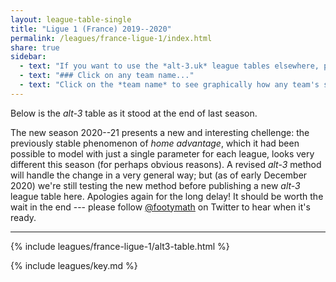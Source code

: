```yaml
---
layout: league-table-single
title: "Ligue 1 (France) 2019--2020"
permalink: /leagues/france-ligue-1/index.html
share: true
sidebar:
  - text: "If you want to use the *alt-3.uk* league tables elsewhere, please be sure to read the [License and Disclaimer](/about/license) page first."
  - text: "### Click on any team name..."
  - text: "Click on the *team name* to see graphically how any team's schedule strength evolves through the season."
---
```


Below is the _alt-3_ table as it stood at the end of last season. 

The new season 2020--21 presents a new and interesting chellenge: the previously stable phenomenon of _home advantage_, which it had been possible to model with just a single parameter for each league, looks very different this season (for perhaps obvious reasons). A revised _alt-3_ method will handle the change in a very general way; but (as of early December 2020) we're still testing the new method before publishing a new _alt-3_ league table here.  Apologies again for the long delay!  It should be worth the wait in the end --- please follow [@footymath](https://twitter.com/footymath) on Twitter to hear when it's ready.

-----

<!-- This page will normally be updated at 22:30 (London time) on match days. -->

{% include leagues/france-ligue-1/alt3-table.html %}

{% include leagues/key.md %}
